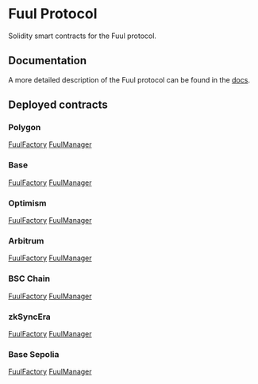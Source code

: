 # Fuul Protocol

Solidity smart contracts for the Fuul protocol.

## Documentation

A more detailed description of the Fuul protocol can be found in the [docs](https://docs.fuul.xyz/).

## Deployed contracts

### Polygon

[FuulFactory](https://polygonscan.com/address/0x457DCa0de973E01d36CEdaF7f5b4b8b66D6C0ef5)
[FuulManager](https://polygonscan.com/address/0xc38e3a10b5818601b29c83f195e8b5854aae45af)

### Base

[FuulFactory](https://basescan.org/address/0x457DCa0de973E01d36CEdaF7f5b4b8b66D6C0ef5)
[FuulManager](https://basescan.org/address/0xc38e3a10b5818601b29c83f195e8b5854aae45af)

### Optimism

[FuulFactory](https://optimistic.etherscan.io/address/0x457dca0de973e01d36cedaf7f5b4b8b66d6c0ef5)
[FuulManager](https://optimistic.etherscan.io/address/0xc38e3a10b5818601b29c83f195e8b5854aae45af)

### Arbitrum

[FuulFactory](https://arbiscan.io/address/0x457dca0de973e01d36cedaf7f5b4b8b66d6c0ef5)
[FuulManager](https://arbiscan.io/address/0xc38e3a10b5818601b29c83f195e8b5854aae45af)

### BSC Chain

[FuulFactory](https://bscscan.com/address/0x457dca0de973e01d36cedaf7f5b4b8b66d6c0ef5)
[FuulManager](https://bscscan.com/address/0xC38E3A10B5818601b29c83F195E8b5854AAE45aF)

### zkSyncEra

[FuulFactory](https://explorer.zksync.io/address/0xA0Ae35bA13F677153707414E3cb82faCc69e8AeB#contract)
[FuulManager](https://explorer.zksync.io/address/0xFB2Fb33db1D69C5c0dD71D31bb75082aD4E52E9f#transactions)

### Base Sepolia

[FuulFactory](https://sepolia.basescan.org/address/0x5361dee3b2110f9da5f6c9e39d692cf3dde24cb2)
[FuulManager](https://sepolia.basescan.org/address/0xB9B0C1FDAD70398e76954feF91ADD60f3D21C043)